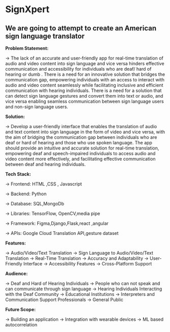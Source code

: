 # SignXpert

## We are going to attempt to create an American sign language translator

**Problem Statement:**

-> The lack of an accurate and user-friendly app for real-time translation of audio and video content into sign language and vice versa hinders effective communication and accessibility for individuals who are deaf/ hard of hearing or dumb . There is a need for an innovative solution that bridges the communication gap, empowering individuals with an access to interact with audio and video content seamlessly while facilitating inclusive and efficient communication with hearing individuals. There is a need for a solution that can detect sign language gestures and convert them into text or audio, and vice versa enabling seamless communication between sign language users and non-sign language users.

**Solution:**

-> Develop a user-friendly interface that enables the translation of audio and text content into sign language in the form of video and vice versa, with the aim of bridging the communication gap between individuals who are deaf or hard of hearing and those who use spoken language. The app should provide an intuitive and accurate solution for real-time translation, empowering deaf and speech-impaired individuals to access audio and video content more effectively, and facilitating effective communication between deaf and hearing individuals.

**Tech Stack:**

-> Frontend: HTML ,CSS , Javascript

-> Backend: Python

-> Database: SQL,MongoDb

-> Libraries: TensorFlow, OpenCV,media pipe

-> Framework: Figma,Django,Flask,react ,angular

-> APIs: Google Cloud Translation API,gesture dataset

**Features:**

-> Audio/Video/Text Translation
-> Sign Language to Audio/Video/Text Translation
-> Real-Time Translation
-> Accuracy and Adaptability
-> User-Friendly Interface
-> Accessibility Features
-> Cross-Platform Support

**Audience:**

-> Deaf and Hard of Hearing Individuals
-> People who can not speak and can communicate through sign language
-> Hearing Individuals Interacting with the Deaf Community
-> Educational Institutions
-> Interpreters and Communication Support Professionals
-> General Public

**Future Scope:**

-> Building an application
-> Integration with wearable devices
-> ML based autocorrelation